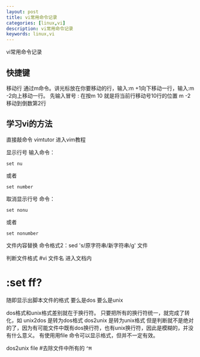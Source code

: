 ```yaml
---
layout: post
title: vi常用命令记录
categories: [linux,vi]
description: vi常用命令记录
keywords: linux,vi
---
```


vi常用命令记录

## 快捷键

移动行
通过m命令。讲光标放在你要移动的行，输入:m +1向下移动一行，输入:m -2向上移动一行。
先输入冒号 : 在按m 10 就是将当前行移动号10行的位置  m -2  移动到倒数第2行

## 学习vi的方法

直接敲命令  vimtutor 进入vim教程

显示行号
输入命令：

    set nu

或者

    set number

取消显示行号
命令：

    set nonu

或者

    set nonumber

文件内容替换
命令格式2：sed 's/原字符串/新字符串/g' 文件

判断文件格式
#vi 文件名 进入文档内

# :set ff?

随即显示出脚本文件的格式 要么是dos 要么是unix

dos格式和unix格式差别就在于换行符。
只要把所有的换行符统一，就完成了转化，如
unix2dos 是转为dos格式
dos2unix 是转为unix格式
但是判断就不是绝对的了，因为有可能文件中既有dos换行符，也有unix换行符，因此是模糊的，并没有什么意义。
有使用用file 命令可以显示格式，但并不一定有效。

dos2unix file #去除文件中所有的 `^M`



